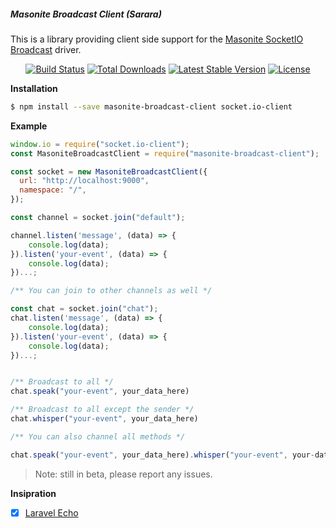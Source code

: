 ##### Masonite Broadcast Client (Sarara)

This is a library providing client side support for the [Masonite SocketIO Broadcast](https://github.com/yubarajshrestha/socketio-masonite-driver) driver.

<p align="center">
<a href="https://github.com/yubarajshrestha/masonite-broadcast-client/actions"><img src="https://github.com/yubarajshrestha/masonite-broadcast-client/actions/workflows/tests.yml/badge.svg" alt="Build Status"></a>
<a href="https://www.npmjs.com/package/masonite-broadcast-client"><img src="https://img.shields.io/npm/dt/masonite-broadcast-client" alt="Total Downloads"></a>
<a href="https://www.npmjs.com/package/masonite-broadcast-client"><img src="https://img.shields.io/npm/v/masonite-broadcast-client" alt="Latest Stable Version"></a>
<a href="https://www.npmjs.com/package/masonite-broadcast-client"><img src="https://img.shields.io/npm/l/masonite-broadcast-client" alt="License"></a>
</p>

**Installation**

```sh
$ npm install --save masonite-broadcast-client socket.io-client
```

**Example**

```js
window.io = require("socket.io-client");
const MasoniteBroadcastClient = require("masonite-broadcast-client");

const socket = new MasoniteBroadcastClient({
  url: "http://localhost:9000",
  namespace: "/",
});

const channel = socket.join("default");

channel.listen('message', (data) => {
    console.log(data);
}).listen('your-event', (data) => {
    console.log(data);
})...;

/** You can join to other channels as well */

const chat = socket.join("chat");
chat.listen('message', (data) => {
    console.log(data);
}).listen('your-event', (data) => {
    console.log(data);
})...;


/** Broadcast to all */
chat.speak("your-event", your_data_here)

/** Broadcast to all except the sender */
chat.whisper("your-event", your_data_here)

/** You can also channel all methods */

chat.speak("your-event", your_data_here).whisper("your-event", your-data_here);

```

> Note: still in beta, please report any issues.

**Insipration**

- [x] [Laravel Echo](https://github.com/laravel/echo)
